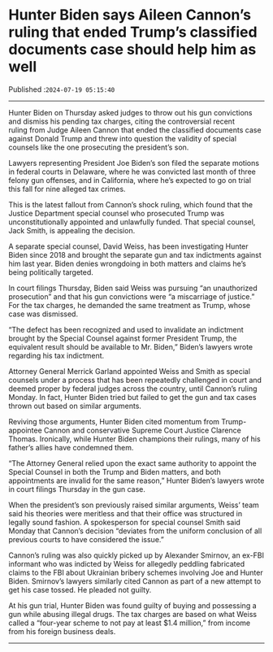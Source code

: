 # Hunter Biden says Aileen Cannon’s ruling that ended Trump’s classified documents case should help him as well

Published :`2024-07-19 05:15:40`

---

Hunter Biden on Thursday asked judges to throw out his gun convictions and dismiss his pending tax charges, citing the controversial recent ruling from Judge Aileen Cannon that ended the classified documents case against Donald Trump and threw into question the validity of special counsels like the one prosecuting the president’s son.

Lawyers representing President Joe Biden’s son filed the separate motions in federal courts in Delaware, where he was convicted last month of three felony gun offenses, and in California, where he’s expected to go on trial this fall for nine alleged tax crimes.

This is the latest fallout from Cannon’s shock ruling, which found that the Justice Department special counsel who prosecuted Trump was unconstitutionally appointed and unlawfully funded. That special counsel, Jack Smith, is appealing the decision.

A separate special counsel, David Weiss, has been investigating Hunter Biden since 2018 and brought the separate gun and tax indictments against him last year. Biden denies wrongdoing in both matters and claims he’s being politically targeted.

In court filings Thursday, Biden said Weiss was pursuing “an unauthorized prosecution” and that his gun convictions were “a miscarriage of justice.” For the tax charges, he demanded the same treatment as Trump, whose case was dismissed.

“The defect has been recognized and used to invalidate an indictment brought by the Special Counsel against former President Trump, the equivalent result should be available to Mr. Biden,” Biden’s lawyers wrote regarding his tax indictment.

Attorney General Merrick Garland appointed Weiss and Smith as special counsels under a process that has been repeatedly challenged in court and deemed proper by federal judges across the country, until Cannon’s ruling Monday. In fact, Hunter Biden tried but failed to get the gun and tax cases thrown out based on similar arguments.

Reviving those arguments, Hunter Biden cited momentum from Trump-appointee Cannon and conservative Supreme Court Justice Clarence Thomas. Ironically, while Hunter Biden champions their rulings, many of his father’s allies have condemned them.

“The Attorney General relied upon the exact same authority to appoint the Special Counsel in both the Trump and Biden matters, and both appointments are invalid for the same reason,” Hunter Biden’s lawyers wrote in court filings Thursday in the gun case.

When the president’s son previously raised similar arguments, Weiss’ team said his theories were meritless and that their office was structured in legally sound fashion. A spokesperson for special counsel Smith said Monday that Cannon’s decision “deviates from the uniform conclusion of all previous courts to have considered the issue.”

Cannon’s ruling was also quickly picked up by Alexander Smirnov, an ex-FBI informant who was indicted by Weiss for allegedly peddling fabricated claims to the FBI about Ukrainian bribery schemes involving Joe and Hunter Biden. Smirnov’s lawyers similarly cited Cannon as part of a new attempt to get his case tossed. He pleaded not guilty.

At his gun trial, Hunter Biden was found guilty of buying and possessing a gun while abusing illegal drugs. The tax charges are based on what Weiss called a “four-year scheme to not pay at least $1.4 million,” from income from his foreign business deals.

---

